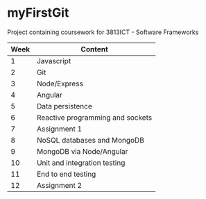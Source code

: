 # myFirstGit
Project containing coursework for 3813ICT - Software Frameworks

Week | Content
---------|----------
1 | Javascript
2 | Git
3 | Node/Express
4 | Angular
5 | Data persistence
6 | Reactive programming and sockets
7 | Assignment 1
8 | NoSQL databases and MongoDB
9 | MongoDB via Node/Angular
10 | Unit and integration testing
11 | End to end testing
12 | Assignment 2
